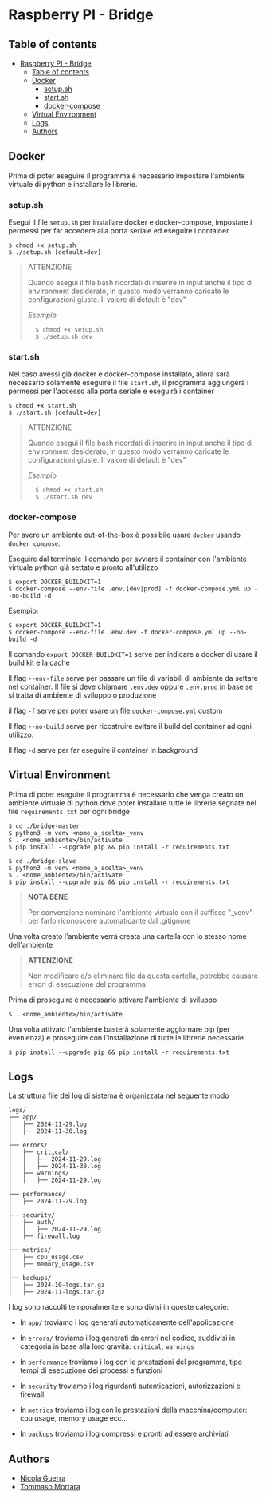 # Raspberry PI - Bridge

## Table of contents
- [Raspberry PI - Bridge](#raspberry-pi---bridge)
	- [Table of contents](#table-of-contents)
	- [Docker](#docker)
		- [setup.sh](#setupsh)
		- [start.sh](#startsh)
		- [docker-compose](#docker-compose)
	- [Virtual Environment](#virtual-environment)
	- [Logs](#logs)
	- [Authors](#authors)

## Docker

Prima di poter eseguire il programma è necessario impostare l'ambiente virtuale di python e installare le librerie.

### setup.sh

Esegui il file `setup.sh` per installare docker e docker-compose, impostare i permessi per far accedere alla porta seriale ed eseguire i container

	$ chmod +x setup.sh
	$ ./setup.sh [default=dev]

> ATTENZIONE
>
> Quando esegui il file bash ricordati di inserire in input anche il tipo di environment desiderato, in questo modo verranno caricate le configurazioni giuste. Il valore di default è "dev"
>
> 	*Esempio*
>
>		$ chmod +x setup.sh
>		$ ./setup.sh dev

### start.sh

Nel caso avessi già docker e docker-compose installato, allora sarà necessario solamente eseguire il file `start.sh`, il programma aggiungerà i permessi per l'accesso alla porta seriale e eseguirà i container

	$ chmod +x start.sh
	$ ./start.sh [default=dev]

> ATTENZIONE
>
> Quando esegui il file bash ricordati di inserire in input anche il tipo di environment desiderato, in questo modo verranno caricate le configurazioni giuste. Il valore di default è "dev"
>
> 	*Esempio*
>
>		$ chmod +x start.sh
>		$ ./start.sh dev

### docker-compose

Per avere un ambiente out-of-the-box è possibile usare `docker` usando `docker compose`.

Eseguire dal terminale il comando per avviare il container con l'ambiente virtuale python già settato e pronto all'utilizzo

	$ export DOCKER_BUILDKIT=1
	$ docker-compose --env-file .env.[dev|prod] -f docker-compose.yml up --no-build -d

Esempio:

	$ export DOCKER_BUILDKIT=1
	$ docker-compose --env-file .env.dev -f docker-compose.yml up --no-build -d

Il comando `export DOCKER_BUILDKIT=1` serve per indicare a docker di usare il build kit e la cache

Il flag `--env-file` serve per passare un file di variabili di ambiente da settare nel container. Il file si deve chiamare `.env.dev` oppure `.env.prod` in base se si tratta di ambiente di sviluppo o produzione

il flag `-f` serve per poter usare un file `docker-compose.yml` custom

Il flag `--no-build` serve per ricostruire evitare il build del container ad ogni utilizzo.

Il flag `-d` serve per far eseguire il container in background

## Virtual Environment

Prima di poter eseguire il programma è necessario che venga creato un ambiente virtuale di python dove poter installare tutte le librerie segnate nel file `requirements.txt` per ogni bridge

	$ cd ./bridge-master
	$ python3 -m venv <nome_a_scelta>_venv
	$ . <nome_ambiente>/bin/activate
	$ pip install --upgrade pip && pip install -r requirements.txt

	$ cd ./bridge-slave
	$ python3 -m venv <nome_a_scelta>_venv
	$ . <nome_ambiente>/bin/activate
	$ pip install --upgrade pip && pip install -r requirements.txt

> **NOTA BENE**
>
> Per convenzione nominare l'ambiente virtuale con il suffisso "_venv" per farlo riconoscere automaticante dal .gitignore

Una volta creato l'ambiente verrà creata una cartella con lo stesso nome dell'ambiente

> **ATTENZIONE**
>
> Non modificare e/o eliminare file da questa cartella, potrebbe causare errori di esecuzione del programma


Prima di proseguire è necessario attivare l'ambiente di sviluppo

	$ . <nome_ambiente>/bin/activate

Una volta attivato l'ambiente basterà solamente aggiornare pip (per evenienza) e proseguire con l'installazione di tutte le librerie necessarie

	$ pip install --upgrade pip && pip install -r requirements.txt

## Logs

La struttura file dei log di sistema è organizzata nel seguente modo

	logs/
	├── app/
	│   ├── 2024-11-29.log
	│   ├── 2024-11-30.log
	|
	├── errors/
	│   ├── critical/
	│   │   ├── 2024-11-29.log
	│   │   ├── 2024-11-30.log
	│   ├── warnings/
	│   │   ├── 2024-11-29.log
	|
	├── performance/
	│   ├── 2024-11-29.log
	|
	├── security/
	│   ├── auth/
	│   │   ├── 2024-11-29.log
	│   ├── firewall.log
	|
	├── metrics/
	│   ├── cpu_usage.csv
	│   ├── memory_usage.csv
	|
	├── backups/
	│   ├── 2024-10-logs.tar.gz
	│   ├── 2024-11-logs.tar.gz

I log sono raccolti temporalmente e sono divisi in queste categorie:
- In `app/` troviamo i log generati automaticamente dell'applicazione

- In `errors/` troviamo i log generati da errori nel codice, suddivisi in categoria in base alla loro gravità: `critical`, `warnings`

- In `performance` troviamo i log con le prestazioni del programma, tipo tempi di esecuzione dei processi e funzioni

- In `security` troviamo i log rigurdanti autenticazioni, autorizzazioni e firewall

- In `metrics` troviamo i log con le prestazioni della macchina/computer: cpu usage, memory usage ecc...

- In `backups` troviamo i log compressi e pronti ad essere archiviati

## Authors

- [Nicola Guerra](https://github.com/Ng2k)
- [Tommaso Mortara](https://github.com/Tommyjak)